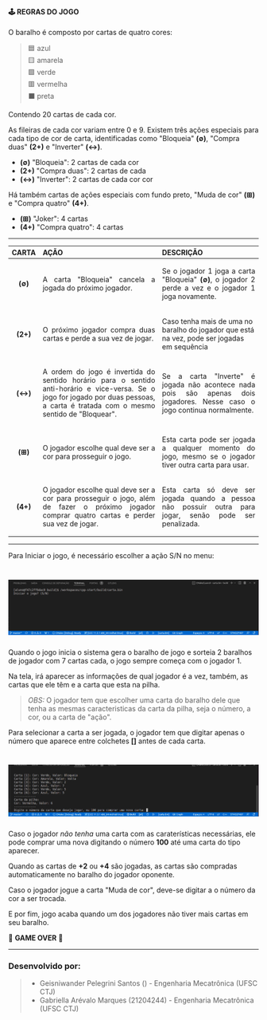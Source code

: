 #### 🕹 **REGRAS DO JOGO**

<p align="justify">
O baralho é composto por cartas de quatro
cores:

>  🟦 azul <br>
>  🟨 amarela <br>
>  🟩 verde <br>
>  🟥 vermelha <br>
> ⬛ preta <br>

Contendo 20 cartas de cada cor.
</p>

<p align="justify">

As fileiras de cada cor variam entre 0 e 9. Existem três ações especiais para cada tipo de cor de carta, identificadas como "Bloqueia" **(∅)**, "Compra duas" **(2+)** e "Inverter" **(↔)**. 

- **(∅)** "Bloqueia": 2 cartas de cada cor
- **(2+)** "Compra duas": 2 cartas de cada
- **(↔)** "Inverter": 2 cartas de cada cor cor

Há também cartas de ações especiais com fundo preto, "Muda de cor" **(⊞)** e "Compra quatro" **(4+)**.

- **(⊞)** "Joker": 4 cartas
- **(4+)** "Compra quatro": 4 cartas

___

| CARTA    |  AÇÃO  | DESCRIÇÃO |
  :---:  |  :---  |  :---
**(∅)** |<p align="justify"> A carta "Bloqueia" cancela a jogada do próximo jogador.</p>|<p align="justify"> Se o jogador 1 joga a carta "Bloqueia" **(∅)**, o jogador 2 perde a vez e o jogador 1 joga novamente.</p>
**(2+)**|<p align="justify"> O próximo jogador compra duas cartas e perde a sua vez de jogar.</p> | <p> Caso tenha mais de uma no baralho do jogador que está na vez, pode ser jogadas em sequência </p> 
**(↔)** |<p align="justify"> A ordem do jogo é invertida do sentido horário para o sentido anti-horário e vice-versa. Se o jogo for jogado por duas pessoas, a carta é tratada com o mesmo sentido de "Bloquear".</p>|<p align="justify"> Se a carta "Inverte" é jogada não acontece nada pois são apenas dois jogadores. Nesse caso o jogo continua normalmente.</p>
**(⊞)** |<p align="justify"> O jogador escolhe qual deve ser a cor para prosseguir o jogo.</p>|<p align="justify"> Esta carta pode ser jogada a qualquer momento do jogo, mesmo se o jogador tiver outra carta para usar.</p>
**(4+)**|<p align="justify"> O jogador escolhe qual deve ser a cor para prosseguir o jogo, além de fazer o próximo jogador comprar quatro cartas e perder sua vez de jogar.</p>|<p align="justify"> Esta carta só deve ser jogada quando a pessoa não possuir outra para jogar, senão pode ser penalizada.</p>
___

Para Iniciar o jogo, é necessário escolher a ação S/N no menu:

<h1 align="center">
    <img src="midia/menu.png"> 
</h1>

 Quando o jogo inicia o sistema gera o baralho de jogo e sorteia 2 baralhos de jogador com 7 cartas cada, o jogo sempre começa com o jogador 1.

 Na tela, irá aparecer as informações de qual jogador é a vez, também, as cartas que ele têm e a carta que esta na pilha.
 > *OBS:* 
 O jogador tem que escolher uma carta do baralho dele que tenha as mesmas caracteristicas da carta da pilha, seja o número, a cor, ou a carta de "ação".

 Para selecionar a carta a ser jogada, o jogador tem que digitar apenas o número que aparece entre colchetes **[]** antes de cada carta.

<h1 align="center">
    <img src="midia/seleciona_carta.png">
</h1>

Caso o jogador *não tenha* uma carta com as caraterísticas necessárias, ele pode comprar uma nova digitando o número **100** até uma carta do tipo aparecer.

Quando as cartas de **+2** ou **+4** são jogadas, as cartas são compradas automaticamente no baralho do jogador oponente.

Caso o jogador jogue a carta "Muda de cor", deve-se digitar a o número da cor a ser trocada.

E por fim, jogo acaba quando um dos jogadores não tiver mais cartas em seu baralho.

 👾 **GAME OVER** 👾
</p>

___

### **Desenvolvido por:**

> * Geisniwander Pelegrini Santos () - Engenharia Mecatrônica (UFSC CTJ) <br>
> * Gabriella Arévalo Marques (21204244) - Engenharia Mecatrônica (UFSC CTJ)
